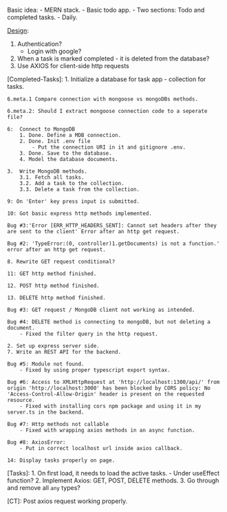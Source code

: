 Basic idea:
    - MERN stack.
    - Basic todo app.
        - Two sections: Todo and completed tasks.
        - Daily.

[Design][Bugs]:
1. Authentication?
    - Login with google?
2. When a task is marked completed - it is deleted from the database?
3. Use AXIOS for client-side http requests

[Completed-Tasks]:
    1. Initialize a database for task app - collection for tasks.

    6.meta.1 Compare connection with mongoose vs mongoDBs methods.

    6.meta.2: Should I extract mongoose connection code to a seperate file?

    6:  Connect to MongoDB
        1. Done. Define a MDB connection.
        2. Done. Init .env file
            - Put the connection URI in it and gitignore .env.
        3. Done. Save to the database.
        4. Model the database documents.

    3.  Write MongoDB methods.
        3.1. Fetch all tasks.
        3.2. Add a task to the collection.
        3.3. Delete a task from the collection.

    9: On 'Enter' key press input is submitted.

    10: Got basic express http methods implemented.

    Bug #3:'Error [ERR_HTTP_HEADERS_SENT]: Cannot set headers after they are sent to the client' Error after an http get request.

    Bug #2: 'TypeError:(0, controller)1.getDocuments) is not a function.' error after an http get request.

    8. Rewrite GET request conditional?

    11: GET http method finished.

    12. POST http method finished.

    13. DELETE http method finished.

    Bug #3: GET request / MongoDB client not working as intended.

    Bug #4: DELETE method is connecting to mongoDB, but not deleting a document.
        - Fixed the filter query in the http request.

    2. Set up express server side.
    7. Write an REST API for the backend.

    Bug #5: Module not found.
        - Fixed by using proper typescript export syntax.

    Bug #6: Access to XMLHttpRequest at 'http://localhost:1300/api/' from origin 'http://localhost:3000' has been blocked by CORS policy: No 'Access-Control-Allow-Origin' header is present on the requested resource.
        - Fixed with installing cors npm package and using it in my server.ts in the backend.

    Bug #7: Http methods not callable
        - Fixed with wrapping axios methods in an async function.

    Bug #8: AxiosError:
        - Put in correct localhost url inside axios callback. 

    14: Display tasks properly on page.



[bugs]: #9








[Tasks]:
    1. On first load, it needs to load the active tasks.
        - Under useEffect function?
    2. Implement Axios: GET, POST, DELETE methods.
    3. Go through and remove all `any` types?





[CT]: Post axios request working properly.









